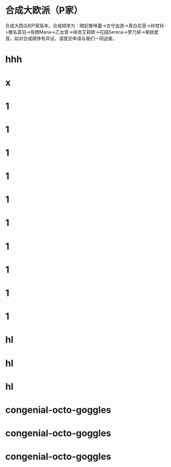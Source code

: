 # 合成大欧派（P家） #

合成大西瓜的P家版本。合成顺序为：暗妃鲁咪蕾->古守血游->真白花音->铃宫铃->椎名菜羽->有栖Mana->乙女音->绯赤艾莉欧->花园Serena->梦乃栞->紫桃爱音。如对合成顺序有异议，请提交申请与我们一同迫害。

# hhh
# x
# 1
# 1
# 1
# 1
# 1
# 1
# 1
# 1
# 1
# 1
# hl
# hl
# hl
# congenial-octo-goggles
# congenial-octo-goggles
# congenial-octo-goggles
